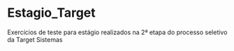 # Estagio_Target
Exercícios de teste para estágio realizados na 2ª etapa do processo seletivo da Target Sistemas 
